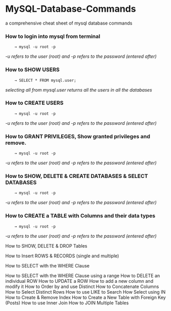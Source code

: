 # MySQL-Database-Commands
a comprehensive cheat sheet of mysql database commands

### How to login into mysql from terminal
		→ mysql -u root -p
*-u refers to the user (root) and -p refers to the password (entered after)*
		
### How to SHOW USERS
		→ SELECT * FROM mysql.user;
*selecting all from mysql.user returns all the users in all the databases*		

### How to CREATE USERS
		→ mysql -u root -p
*-u refers to the user (root) and -p refers to the password (entered after)*

### How to GRANT PRIVILEGES, Show granted privileges and remove.
		→ mysql -u root -p
*-u refers to the user (root) and -p refers to the password (entered after)*

### How to SHOW, DELETE & CREATE DATABASES & SELECT DATABASES
		→ mysql -u root -p
*-u refers to the user (root) and -p refers to the password (entered after)*

### How to CREATE a TABLE with Columns and their data types
		→ mysql -u root -p
*-u refers to the user (root) and -p refers to the password (entered after)*

How to SHOW, DELETE & DROP Tables


How to Insert ROWS & RECORDS (single and multiple)


How to SELECT with the WHERE Clause


How to SELECT with the WHERE Clause using a range
How to DELETE an individual ROW
How to UPDATE a ROW
How to add a new column and modify it
How to Order by and use Distinct
How to Concatenate Columns
How to Select Distinct Rows
How to use LIKE to Search
How Select using IN
How to Create & Remove Index
How to Create a New Table with Foreign Key (Posts)
How to use Inner Join
How to JOIN Multiple Tables

